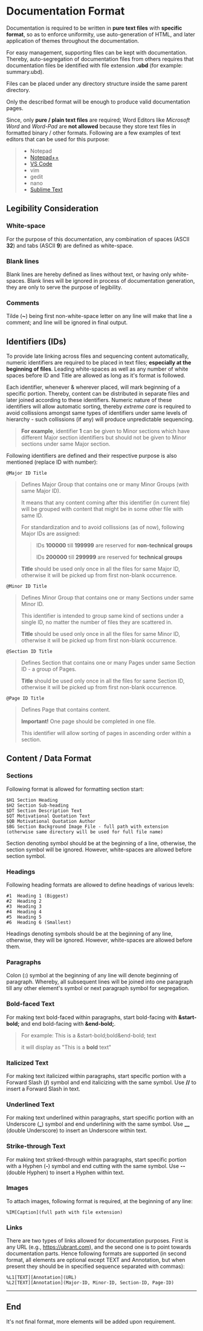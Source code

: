 # Documentation Format

Documentation is required to be written in **pure text files** with **specific format**, so as to enforce uniformity, use auto-generation of HTML, and later application of themes throughout the documentation.

For easy management, supporting files can be kept with documentation. Thereby, auto-segregation of documentation files from others requires that documentation files be identified with file extension **.ubd** (for example: summary.ubd).

Files can be placed under any directory structure inside the same parent directory.

Only the described format will be enough to produce valid documentation pages.

Since, only **pure / plain text files** are required; Word Editors like _Microsoft Word_ and _Word-Pad_ are **not allowed** because they store text files in formatted binary / other formats. Following are a few examples of text editors that can be used for this purpose:

> * Notepad
> * [Notepad++](https://notepad-plus-plus.org/downloads/)
> * [VS Code](https://code.visualstudio.com/Download)
> * vim
> * gedit
> * nano
> * [Sublime Text](https://www.sublimetext.com/)



## Legibility Consideration

### White-space
For the purpose of this documentation, any combination of spaces (ASCII **32**) and tabs (ASCII **9**) are defined as white-space.

### Blank lines
Blank lines are hereby defined as lines without text, or having only white-spaces. Blank lines will be ignored in process of documentation generation, they are only to serve the purpose of legibility.

### Comments
Tilde (**~**) being first non-white-space letter on any line will make that line a comment; and line will be ignored in final output.



## Identifiers (IDs)

To provide late linking across files and sequencing content automatically, numeric identifiers are required to be placed in text files; **especially at the beginning of files**. Leading white-spaces as well as any number of white spaces before ID and Title are allowed as long as it's format is followed.

Each identifier, whenever & wherever placed, will mark beginning of a specific portion. Thereby, content can be distributed in separate files and later joined according to these identifiers. Numeric nature of these identifiers will allow automatic sorting, thereby _extreme care_ is required to avoid collissions amongst same types of identifiers under same levels of hierarchy - such collissions (if any) will produce unpredictable sequencing.

> **For example**, identifier **1** can be given to Minor sections which have different Major section identifiers but should not be given to Minor sections under same Major section.

Following identifiers are defined and their respective purpose is also mentioned (replace ID with number):


```
@Major ID Title
```

> Defines Major Group that contains one or many Minor Groups (with same Major ID).
> 
> It means that any content coming after this identifier (in current file) will be grouped with content that might be in some other file with same ID.
> 
> For standardization and to avoid collissions (as of now), following Major IDs are assigned:
> 
>> IDs **100000** till **199999** are reserved for **non-technical groups**
>> 
>> IDs **200000** till **299999** are reserved for **technical groups**
>
> **Title** should be used only once in all the files for same Major ID, otherwise it will be picked up from first non-blank occurrence.


```
@Minor ID Title
```

> Defines Minor Group that contains one or many Sections under same Minor ID.
> 
> This identifier is intended to group same kind of sections under a single ID, no matter the number of files they are scattered in.
>
> **Title** should be used only once in all the files for same Minor ID, otherwise it will be picked up from first non-blank occurrence.


```
@Section ID Title
```

> Defines Section that contains one or many Pages under same Section ID - a group of Pages.
>
> **Title** should be used only once in all the files for same Section ID, otherwise it will be picked up from first non-blank occurrence.


```
@Page ID Title
```

> Defines Page that contains content.
> 
> **Important!** One page should be completed in one file.
> 
> This identifier will allow sorting of pages in ascending order within a section.



## Content / Data Format


### Sections

Following format is allowed for formatting section start:

```
$H1 Section Heading
$H2 Section Sub-heading
$DT Section Description Text
$QT Motivational Quotation Text
$QB Motivational Quotation Author
$BG Section Background Image File - full path with extension (otherwise same directory will be used for full file name)
```

Section denoting symbol should be at the beginning of a line, otherwise, the section symbol will be ignored. However, white-spaces are allowed before section symbol.


### Headings

Following heading formats are allowed to define headings of various levels:

```
#1  Heading 1 (Biggest)
#2  Heading 2
#3  Heading 3
#4  Heading 4
#5  Heading 5
#6  Heading 6 (Smallest)
```

Headings denoting symbols should be at the beginning of any line, otherwise, they will be ignored. However, white-spaces are allowed before them.


### Paragraphs

Colon (**:**) symbol at the beginning of any line will denote beginning of paragraph. Whereby, all subsequent lines will be joined into one paragraph till any other element's symbol or next paragraph symbol for segregation.


### Bold-faced Text

For making text bold-faced within paragraphs, start bold-facing with **&start-bold;** and end bold-facing with **&end-bold;**.

> For example: This is a &start-bold;bold&end-bold; text
> 
> it will display as "This is a **bold** text"


### Italicized Text

For making text italicized within paragraphs, start specific portion with a Forward Slash (**/**) symbol and end italicizing with the same symbol. Use **//** to insert a Forward Slash in text.


### Underlined Text

For making text underlined within paragraphs, start specific portion with an Underscore (**\_**) symbol and end underlining with the same symbol. Use **\_\_** (double Underscore) to insert an Underscore within text.


### Strike-through Text

For making text striked-through within paragraphs, start specific portion with a Hyphen (**-**) symbol and end cutting with the same symbol. Use **--** (double Hyphen) to insert a Hyphen within text.


### Images

To attach images, following format is required, at the beginning of any line:

```
%IM[Caption](full path with file extension)
```


### Links

There are two types of links allowed for documentation purposes. First is any URL (e.g., https://ubrant.com), and the second one is to point towards documentation parts. Hence following formats are supported (in second format, all elements are optional except TEXT and Annotation, but when present they should be in specified sequence separated with commas):

```
%L1[TEXT][Annotation](URL)
%L2[TEXT][Annotation](Major-ID, Minor-ID, Section-ID, Page-ID)
```

---

## End

It's not final format, more elements will be added upon requirement.

